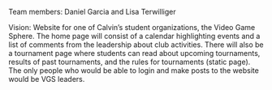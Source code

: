 Team members: Daniel Garcia and Lisa Terwilliger

Vision: Website for one of Calvin’s student organizations, the Video Game Sphere. The home page will consist of a calendar highlighting events and a list of comments from the leadership about club activities. There will also be a tournament page where students can read about upcoming tournaments, results of past tournaments, and the rules for tournaments (static page). The only people who would be able to login and make posts to the website would be VGS leaders.
